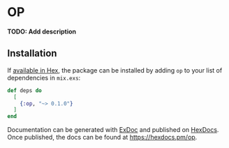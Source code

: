 # OP

**TODO: Add description**

## Installation

If [available in Hex](https://hex.pm/docs/publish), the package can be installed
by adding `op` to your list of dependencies in `mix.exs`:

```elixir
def deps do
  [
    {:op, "~> 0.1.0"}
  ]
end
```

Documentation can be generated with [ExDoc](https://github.com/elixir-lang/ex_doc)
and published on [HexDocs](https://hexdocs.pm). Once published, the docs can
be found at <https://hexdocs.pm/op>.

